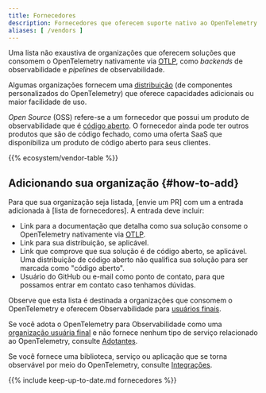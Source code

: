 ```yaml
---
title: Fornecedores
description: Fornecedores que oferecem suporte nativo ao OpenTelemetry
aliases: [ /vendors ]
---
```


Uma lista não exaustiva de organizações que oferecem soluções que consomem o
OpenTelemetry nativamente via [OTLP](/docs/specs/otlp/), como _backends_ de
observabilidade e _pipelines_ de observabilidade.

Algumas organizações fornecem uma [distribuição](/ecosystem/distributions/) (de
componentes personalizados do OpenTelemetry) que oferece capacidades adicionais
ou maior facilidade de uso.

_Open Source_ (OSS) refere-se a um fornecedor que possui um produto de
observabilidade que é [código aberto](https://opensource.org/osd). O fornecedor
ainda pode ter outros produtos que são de código fechado, como uma oferta SaaS
que disponibiliza um produto de código aberto para seus clientes.

{{% ecosystem/vendor-table %}}

## Adicionando sua organização {#how-to-add}

Para que sua organização seja listada, \[envie um PR] com um a entrada adicionada
à \[lista de fornecedores]. A entrada deve incluir:

- Link para a documentação que detalha como sua solução consome o OpenTelemetry
  nativamente via [OTLP](/docs/specs/otlp).
- Link para sua distribuição, se aplicável.
- Link que comprove que sua solução é de código aberto, se aplicável. Uma
  distribuição de código aberto não qualifica sua solução para ser marcada como
  "código aberto".
- Usuário do GitHub ou e-mail como ponto de contato, para que possamos entrar em
  contato caso tenhamos dúvidas.

Observe que esta lista é destinada a organizações que consomem o OpenTelemetry e
oferecem Observabilidade para [usuários finais](/community/end-user/).

Se você adota o OpenTelemetry para Observabilidade como uma
[organização usuária final](https://www.cncf.io/enduser/) e não fornece nenhum
tipo de serviço relacionado ao OpenTelemetry, consulte
[Adotantes](/ecosystem/adopters/).

Se você fornece uma biblioteca, serviço ou aplicação que se torna observável por
meio do OpenTelemetry, consulte [Integrações](/ecosystem/integrations/).

[submit a PR]: /docs/contributing/pull-requests/

{{% include keep-up-to-date.md fornecedores %}}

[vendors list]: https://github.com/open-telemetry/opentelemetry.io/tree/main/data/ecosystem/vendors.yaml

